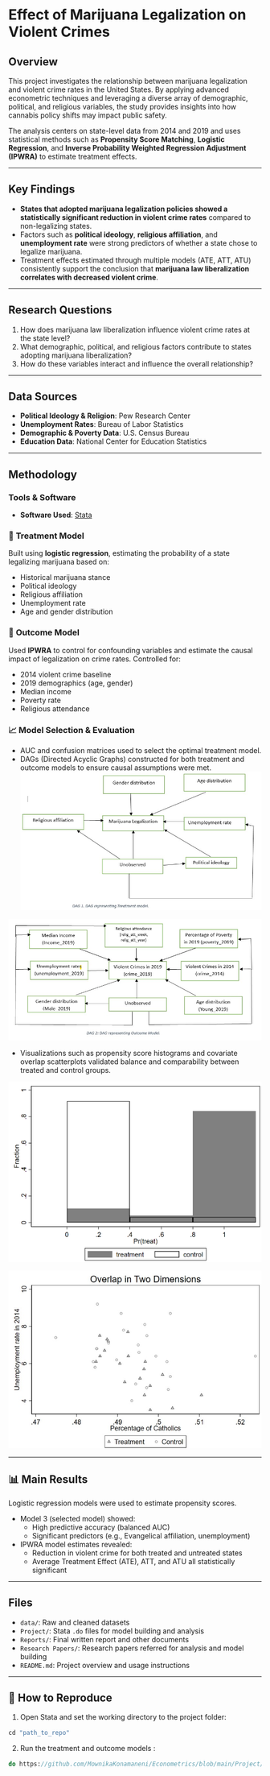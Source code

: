 # Effect of Marijuana Legalization on Violent Crimes

## Overview

This project investigates the relationship between marijuana legalization and violent crime rates in the United States. By applying advanced econometric techniques and leveraging a diverse array of demographic, political, and religious variables, the study provides insights into how cannabis policy shifts may impact public safety.

The analysis centers on state-level data from 2014 and 2019 and uses statistical methods such as **Propensity Score Matching**, **Logistic Regression**, and **Inverse Probability Weighted Regression Adjustment (IPWRA)** to estimate treatment effects.

---

## Key Findings

* **States that adopted marijuana legalization policies showed a statistically significant reduction in violent crime rates** compared to non-legalizing states.
* Factors such as **political ideology**, **religious affiliation**, and **unemployment rate** were strong predictors of whether a state chose to legalize marijuana.
* Treatment effects estimated through multiple models (ATE, ATT, ATU) consistently support the conclusion that **marijuana law liberalization correlates with decreased violent crime**.

---

## Research Questions

1. How does marijuana law liberalization influence violent crime rates at the state level?
2. What demographic, political, and religious factors contribute to states adopting marijuana liberalization?
3. How do these variables interact and influence the overall relationship?

---

## Data Sources

- **Political Ideology & Religion**: Pew Research Center
- **Unemployment Rates**: Bureau of Labor Statistics
- **Demographic & Poverty Data**: U.S. Census Bureau
- **Education Data**: National Center for Education Statistics

---

## Methodology

### Tools & Software
* **Software Used**: [Stata](https://www.stata.com)
  
### 📌 **Treatment Model**

Built using **logistic regression**, estimating the probability of a state legalizing marijuana based on:

* Historical marijuana stance
* Political ideology
* Religious affiliation
* Unemployment rate
* Age and gender distribution

### 📌 **Outcome Model**

Used **IPWRA** to control for confounding variables and estimate the causal impact of legalization on crime rates. Controlled for:

* 2014 violent crime baseline
* 2019 demographics (age, gender)
* Median income
* Poverty rate
* Religious attendance

### 📈 **Model Selection & Evaluation**

* AUC and confusion matrices used to select the optimal treatment model.
* DAGs (Directed Acyclic Graphs) constructed for both treatment and outcome models to ensure causal assumptions were met.
![ ](https://github.com/MownikaKonamaneni/Econometrics/blob/main/Images/DAG_Treatment_model.jpg)

![ ](https://github.com/MownikaKonamaneni/Econometrics/blob/main/Images/DAG_Outcome_model.jpg)

* Visualizations such as propensity score histograms and covariate overlap scatterplots validated balance and comparability between treated and control groups.

![ ](https://github.com/MownikaKonamaneni/Econometrics/blob/main/Images/Propensity_Scores.png)

![ ](https://github.com/MownikaKonamaneni/Econometrics/blob/main/Images/Overlap_between_covariates.jpg)

---
## 📊 Main Results
Logistic regression models were used to estimate propensity scores.
* Model 3 (selected model) showed:
  * High predictive accuracy (balanced AUC)
  * Significant predictors (e.g., Evangelical affiliation, unemployment)
* IPWRA model estimates revealed:
  * Reduction in violent crime for both treated and untreated states
  * Average Treatment Effect (ATE), ATT, and ATU all statistically significant

---

## Files

* `data/`: Raw and cleaned datasets
* `Project/`: Stata `.do` files for model building and analysis
* `Reports/`: Final written report and other documents
* `Research Papers/`: Research papers referred for analysis and model building
* `README.md`: Project overview and usage instructions

---

## 📘 How to Reproduce
1. Open Stata and set the working directory to the project folder:
   
```stata
cd "path_to_repo"
```
2. Run the treatment and outcome models :

```stata
do https://github.com/MownikaKonamaneni/Econometrics/blob/main/Project/Final_project.do
```

